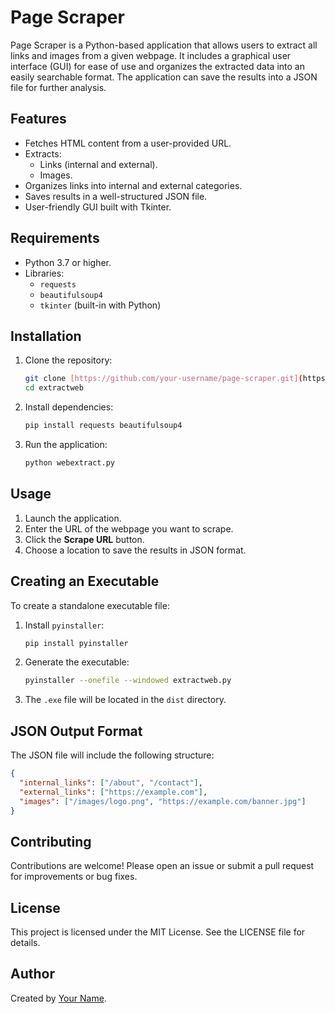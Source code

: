 # Page Scraper

Page Scraper is a Python-based application that allows users to extract all links and images from a given webpage. It includes a graphical user interface (GUI) for ease of use and organizes the extracted data into an easily searchable format. The application can save the results into a JSON file for further analysis.

## Features

- Fetches HTML content from a user-provided URL.
- Extracts:
  - Links (internal and external).
  - Images.
- Organizes links into internal and external categories.
- Saves results in a well-structured JSON file.
- User-friendly GUI built with Tkinter.

## Requirements

- Python 3.7 or higher.
- Libraries:
  - `requests`
  - `beautifulsoup4`
  - `tkinter` (built-in with Python)

## Installation

1. Clone the repository:
   ```bash
   git clone [https://github.com/your-username/page-scraper.git](https://github.com/Mouri69/Web-Scraper
   cd extractweb
   ```
2. Install dependencies:
   ```bash
   pip install requests beautifulsoup4
   ```
3. Run the application:
   ```bash
   python webextract.py
   ```

## Usage

1. Launch the application.
2. Enter the URL of the webpage you want to scrape.
3. Click the **Scrape URL** button.
4. Choose a location to save the results in JSON format.

## Creating an Executable

To create a standalone executable file:

1. Install `pyinstaller`:
   ```bash
   pip install pyinstaller
   ```
2. Generate the executable:
   ```bash
   pyinstaller --onefile --windowed extractweb.py
   ```
3. The `.exe` file will be located in the `dist` directory.

## JSON Output Format

The JSON file will include the following structure:
```json
{
  "internal_links": ["/about", "/contact"],
  "external_links": ["https://example.com"],
  "images": ["/images/logo.png", "https://example.com/banner.jpg"]
}
```

## Contributing

Contributions are welcome! Please open an issue or submit a pull request for improvements or bug fixes.

## License

This project is licensed under the MIT License. See the LICENSE file for details.

## Author

Created by [Your Name](https://github.com/Mouri69).

